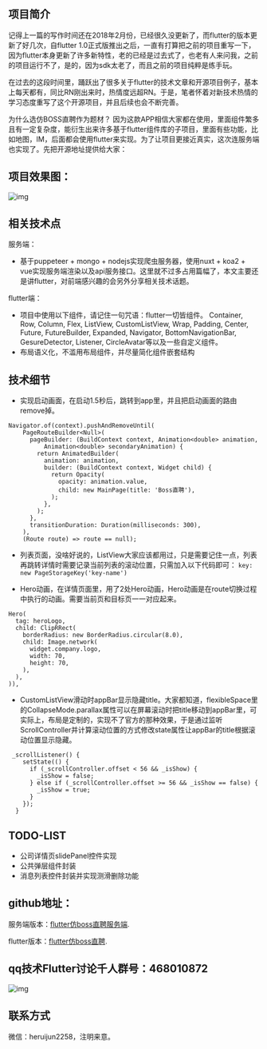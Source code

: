 ## 项目简介
记得上一篇的写作时间还在2018年2月份，已经很久没更新了，而flutter的版本更新了好几次，自flutter 1.0正式版推出之后，一直有打算把之前的项目重写一下，因为flutter本身更新了许多新特性，老的已经是过去式了，也老有人来问我，之前的项目运行不了，是的，因为sdk太老了，而且之前的项目纯粹是练手玩。

在过去的这段时间里，踊跃出了很多关于flutter的技术文章和开源项目例子，基本上每天都有，同比RN刚出来时，热情度远超RN。于是，笔者怀着对新技术热情的学习态度重写了这个开源项目，并且后续也会不断完善。

为什么选仿BOSS直聘作为题材？
因为这款APP相信大家都在使用，里面组件繁多且有一定复杂度，能衍生出来许多基于flutter组件库的子项目，里面有些功能，比如地图，IM，后面都会使用flutter来实现。为了让项目更接近真实，这次连服务端也实现了。先把开源地址提供给大家：

## 项目效果图：
![img](https://user-gold-cdn.xitu.io/2019/1/20/1686a0c4b2fb9cda?w=252&h=528&f=gif&s=1194865)

## 相关技术点
服务端：
* 基于puppeteer + mongo + nodejs实现爬虫服务器，使用nuxt + koa2 + vue实现服务端渲染以及api服务接口。这里就不过多占用篇幅了，本文主要还是讲flutter，对前端感兴趣的会另外分享相关技术话题。

flutter端：
* 项目中使用以下组件，请记住一句咒语：flutter一切皆组件。
Container, Row, Column, Flex, ListView, CustomListView, Wrap, Padding, Center, Future, FutureBuilder, Expanded, Navigator, BottomNavigationBar, GesureDetector, Listener, CircleAvatar等以及一些自定义组件。
* 布局语义化，不滥用布局组件，并尽量简化组件嵌套结构

## 技术细节
* 实现启动画面，在启动1.5秒后，跳转到app里，并且把启动画面的路由remove掉。

```
Navigator.of(context).pushAndRemoveUntil(
    PageRouteBuilder<Null>(
      pageBuilder: (BuildContext context, Animation<double> animation,
          Animation<double> secondaryAnimation) {
        return AnimatedBuilder(
          animation: animation,
          builder: (BuildContext context, Widget child) {
            return Opacity(
              opacity: animation.value,
              child: new MainPage(title: 'Boss直聘'),
            );
          },
        );
      },
      transitionDuration: Duration(milliseconds: 300),
    ),
    (Route route) => route == null);
```

* 列表页面，没啥好说的，ListView大家应该都用过，只是需要记住一点，列表再跳转详情时需要记录当前列表的滚动位置，只需加入以下代码即可：
`key: new PageStorageKey('key-name')`

* Hero动画，在详情页面里，用了2处Hero动画，Hero动画是在route切换过程中执行的动画。需要当前页和目标页一一对应起来。

```
Hero(
  tag: heroLogo,
  child: ClipRRect(
    borderRadius: new BorderRadius.circular(8.0),
    child: Image.network(
      widget.company.logo,
      width: 70,
      height: 70,
    ),
  ),
)),
```

* CustomListView滑动时appBar显示隐藏title。大家都知道，flexibleSpace里的CollapseMode.parallax属性可以在屏幕滚动时把title移动到appBar里，可实际上，布局是定制的，实现不了官方的那种效果，于是通过监听ScrollController并计算滚动位置的方式修改state属性让appBar的title根据滚动位置显示隐藏。

```
 _scrollListener() {
    setState(() {
      if (_scrollController.offset < 56 && _isShow) {
        _isShow = false;
      } else if (_scrollController.offset >= 56 && _isShow == false) {
        _isShow = true;
      }
    });
  }
```

## TODO-LIST
* 公司详情页slidePanel控件实现
* 公共弹层组件封装
* 消息列表控件封装并实现测滑删除功能

## github地址：
服务端版本：[flutter仿boss直聘服务端](https://github.com/heruijun/flutter-boss-server).

flutter版本：[flutter仿boss直聘](https://github.com/heruijun/flutter_boss).

## qq技术Flutter讨论千人群号：468010872
![img](https://user-gold-cdn.xitu.io/2019/1/20/1686a0d003f4a331?w=541&h=741&f=jpeg&s=55386)

## 联系方式
微信：heruijun2258，注明来意。